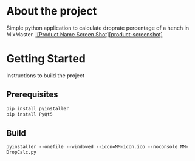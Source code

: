 # About the project
Simple python application to calculate droprate percentage of a hench in MixMaster.
[![Product Name Screen Shot][product-screenshot]]([https://example.com](https://cdn.discordapp.com/attachments/1076530629912580186/1110828841800319046/image.png))

# Getting Started
Instructions to build the project

## Prerequisites

  ```sh
  pip install pyinstaller
  pip install PyQt5
  ```
## Build
  ```shell
  pyinstaller --onefile --windowed --icon=MM-icon.ico --noconsole MM-DropCalc.py
  ```
